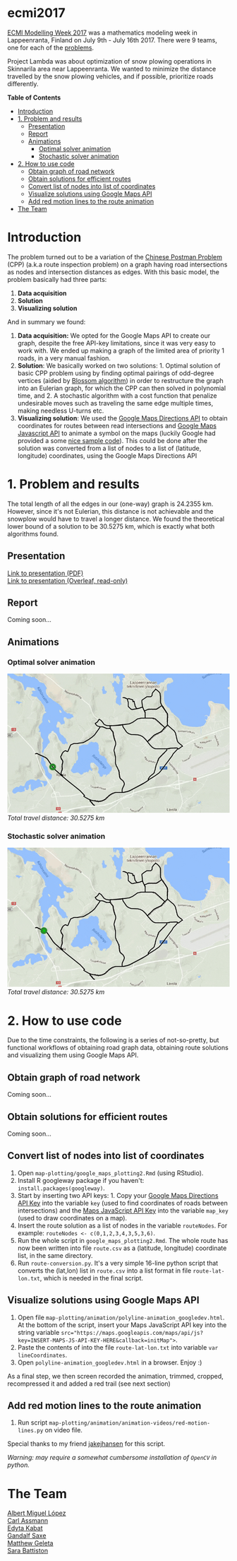 # ecmi2017

[ECMI Modelling Week 2017](http://www.mafy.lut.fi/ECMIMW2017/) was a mathematics modeling week in Lappeenranta, Finland on July 9th - July 16th 2017. There were 9 teams, one for each of the [problems](http://www.mafy.lut.fi/ECMIMW2017/index.php?page=problems).

Project Lambda was about optimization of snow plowing operations in Skinnarila area near Lappeenranta. We wanted to minimize the distance travelled by the snow plowing vehicles, and if possible, prioritize roads differently.


**Table of Contents**

- [Introduction](#introduction)
- [1. Problem and results](#1-problem-and-results)
	- [Presentation](#presentation)
	- [Report](#report)
	- [Animations](#animations)
		- [Optimal solver animation](#optimal-solver-animation)
		- [Stochastic solver animation](#stochastic-solver-animation)
- [2. How to use code](#2-how-to-use-code)
	- [Obtain graph of road network](#obtain-graph-of-road-network)
	- [Obtain solutions for efficient routes](#obtain-solutions-for-efficient-routes)
	- [Convert list of nodes into list of coordinates](#convert-list-of-nodes-into-list-of-coordinates)
	- [Visualize solutions using Google Maps API](#visualize-solutions-using-google-maps-api)
	- [Add red motion lines to the route animation](#add-red-motion-lines-to-the-route-animation)
- [The Team](#the-team)

# Introduction
The problem turned out to be a variation of the [Chinese Postman Problem](https://en.wikipedia.org/wiki/Route_inspection_problem) (CPP) (a.k.a route inspection problem) on a graph having road intersections as nodes and intersection distances as edges. With this basic model, the problem basically had three parts:

1. **Data acquisition**
2. **Solution**
3. **Visualizing solution**

And in summary we found:

1. **Data acquisition:** We opted for the Google Maps API to create our graph, despite the free API-key limitations, since it was very easy to work with. We ended up making a graph of the limited area of priority 1 roads, in a very manual fashion.
2. **Solution**: We basically worked on two solutions: 1. Optimal solution of basic CPP problem using by finding optimal pairings of odd-degree vertices (aided by [Blossom algorithm](https://en.wikipedia.org/wiki/Blossom_algorithm)) in order to restructure the graph into an Eulerian graph, for which the CPP can then solved in polynomial time, and 2. A stochastic algorithm with a cost function that penalize undesirable moves such as traveling the same edge multiple times, making needless U-turns etc.
3. **Visualizing solution**: We used the [Google Maps Directions API](https://developers.google.com/maps/documentation/directions/) to obtain coordinates for routes between read intersections and [Google Maps Javascript API](https://developers.google.com/maps/documentation/javascript/) to animate a symbol on the maps (luckily Google had provided a some [nice sample code](https://developers.google.com/maps/documentation/javascript/examples/overlay-symbol-animate)). This could be done after the solution was converted from a list of nodes to a list of (latitude, longitude) coordinates, using the Google Maps Directions API

# 1. Problem and results
The total length of all the edges in our (one-way) graph is 24.2355 km.
However, since it's not Eulerian, this distance is not achievable and the snowplow would have to travel a longer distance. We found the theoretical lower bound of a solution to be 30.5275 km, which is exactly what both algorithms found.

## Presentation
[Link to presentation (PDF)](https://github.com/GandalfSaxe/ecmi2017/blob/master/presentation/presentation.pdf)  
[Link to presentation (Overleaf, read-only)](https://www.overleaf.com/read/ywjqndnytwkz)

## Report
Coming soon...

## Animations

### Optimal solver animation
![Alberithm solution](https://github.com/GandalfSaxe/ecmi2017/blob/master/map-plotting/animation/animation-videos/final-animation-videos/alberithm.gif?raw=true)  
*Total travel distance: 30.5275 km*

### Stochastic solver animation
![Carlgorithm solution](https://github.com/GandalfSaxe/ecmi2017/blob/master/map-plotting/animation/animation-videos/final-animation-videos/carlgorithm.gif?raw=true)  
*Total travel distance: 30.5275 km*


# 2. How to use code
Due to the time constraints, the following is a series of not-so-pretty, but functional workflows of obtaining road graph data, obtaining route solutions and visualizing them using Google Maps API.

## Obtain graph of road network
Coming soon...

## Obtain solutions for efficient routes
Coming soon...

## Convert list of nodes into list of coordinates
1. Open `map-plotting/google_maps_plotting2.Rmd` (using RStudio).
2. Install R googleway package if you haven't: `install.packages(googleway)`.
3. Start by inserting two API keys: 1. Copy your [Google Maps Directions API Key](https://developers.google.com/maps/documentation/directions/) into the variable `key` (used to find coordinates of roads between intersections) and the [Maps JavaScript API Key](https://developers.google.com/maps/documentation/javascript/) into the variable `map_key` (used to draw coordinates on a map).
4. Insert the route solution as a list of nodes in the variable `routeNodes`. For example: `routeNodes <- c(0,1,2,3,4,3,5,3,6)`.
5. Run the whole script in `google_maps_plotting2.Rmd`. The whole route has now been written into file `route.csv` as a (latitude, longitude) coordinate list, in the same directory.
6. Run `route-conversion.py`. It's a very simple 16-line python script that converts the (lat,lon) list in `route.csv` into a list format in file `route-lat-lon.txt`, which is needed in the final script.

## Visualize solutions using Google Maps API
1. Open file `map-plotting/animation/polyline-animation_googledev.html`. At the bottom of the script, insert your Maps JavaScript API key into the string variable `src="https://maps.googleapis.com/maps/api/js?key=INSERT-MAPS-JS-API-KEY-HERE&callback=initMap">`. 
2.  Paste the contents of into the file `route-lat-lon.txt` into variable `var lineCoordinates`.
2. Open `polyline-animation_googledev.html` in a browser. Enjoy :)

As a final step, we then screen recorded the animation, trimmed, cropped, recompressed it and added a red trail (see next section)

## Add red motion lines to the route animation
1. Run script `map-plotting/animation/animation-videos/red-motion-lines.py` on video file.

Special thanks to my friend [jakejhansen](https://github.com/jakejhansen) for this script.

*Warning: may require a somewhat cumbersome installation of `OpenCV` in python.*


# The Team
[Albert Miguel López](https://github.com/amiguello)  
[Carl Assmann](https://github.com/carlassmann)  
[Edyta Kabat](https://github.com/edyta-kabat)  
[Gandalf Saxe](https://github.com/GandalfSaxe)  
[Matthew Geleta](https://github.com/MatthewGeleta)  
[Sara Battiston](https://www.facebook.com/BlackkRoseImmortal)

